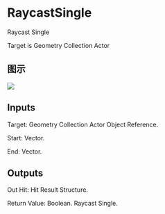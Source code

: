 # RaycastSingle

Raycast Single

Target is Geometry Collection Actor

## 图示

![]($-20221218-20281465.png)

## Inputs

Target: Geometry Collection Actor Object Reference.

Start: Vector.

End: Vector.  

## Outputs

Out Hit: Hit Result Structure.

Return Value: Boolean. Raycast Single.


